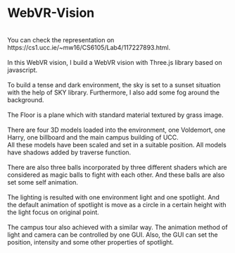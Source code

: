 # WebVR-Vision
<br>
You can check the representation on https://cs1.ucc.ie/~mw16/CS6105/Lab4/117227893.html.<br>
<br>
In this WebVR vision, I build a WebVR vision with Three.js library based on javascript. <br>
<br>
To build a tense and dark environment, the sky is set to a sunset situation with the help of SKY library. Furthermore, I also add some fog around the background.<br>
<br>
The Floor is a plane which with standard material textured by grass image.<br>
<br>
There are four 3D models loaded into the environment, one Voldemort, one Harry, one billboard and the main campus building of UCC.<br>
All these models have been scaled and set in a suitable position. All models have shadows added by traverse function.<br>
<br>
There are also three balls incorporated by three different shaders which are considered as magic balls to fight with each other. And these balls are also set some self animation.<br>
<br>
The lighting is resulted with one environment light and one spotlight. And the default animation of spotlight is move as a circle in a certain height with the light focus on original point. <br>
<br>
The campus tour also achieved with a similar way. The animation method of light and camera can be controlled by one GUI. Also, 
the GUI can set the position, intensity and some other properties of spotlight.<br>
